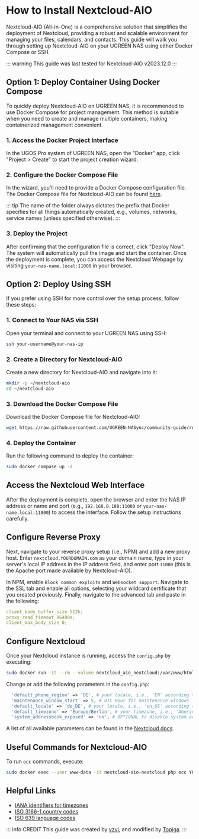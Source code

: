 # How to Install Nextcloud-AIO

Nextcloud-AIO (All-In-One) is a comprehensive solution that simplifies the deployment of Nextcloud, providing a robust and scalable environment for managing your files, calendars, and contacts. This guide will walk you through setting up Nextcloud-AIO on your UGREEN NAS using either Docker Compose or SSH.

::: warning
This guide was last tested for Nextcloud-AIO v2023.12.0
:::

## Option 1: Deploy Container Using Docker Compose

To quickly deploy Nextcloud-AIO on UGREEN NAS, it is recommended to use Docker Compose for project management. This method is suitable when you need to create and manage multiple containers, making containerized management convenient.

### 1. Access the Docker Project Interface

In the UGOS Pro system of UGREEN NAS, open the "Docker" app, click "Project > Create" to start the project creation wizard.

### 2. Configure the Docker Compose File

In the wizard, you'll need to provide a Docker Compose configuration file. The Docker Compose file for Nextcloud-AIO can be found [here](https://raw.githubusercontent.com/UGREEN-NASync/community-guide/refs/heads/main/docs/ugos/install/nextcloud-aio/compose.yaml).

::: tip
The name of the folder always dictates the prefix that Docker specifies for all things automatically created, e.g., volumes, networks, service names (unless specified otherwise).
:::

### 3. Deploy the Project

After confirming that the configuration file is correct, click "Deploy Now". The system will automatically pull the image and start the container. Once the deployment is complete, you can access the Nextcloud Webpage by visiting `your-nas-name.local:11000` in your browser.

## Option 2: Deploy Using SSH

If you prefer using SSH for more control over the setup process, follow these steps:

### 1. Connect to Your NAS via SSH

Open your terminal and connect to your UGREEN NAS using SSH:

```sh
ssh your-username@your-nas-ip
```

### 2. Create a Directory for Nextcloud-AIO

Create a new directory for Nextcloud-AIO and navigate into it:

```sh
mkdir -p ~/nextcloud-aio
cd ~/nextcloud-aio
```

### 3. Download the Docker Compose File

Download the Docker Compose file for Nextcloud-AIO:

```sh
wget https://raw.githubusercontent.com/UGREEN-NASync/community-guide/refs/heads/main/docs/ugos/install/nextcloud-aio/compose.yaml
```

### 4. Deploy the Container

Run the following command to deploy the container:

```sh
sudo docker compose up -d
```

## Access the Nextcloud Web Interface

After the deployment is complete, open the browser and enter the NAS IP address or name and port (e.g., `192.168.0.188:11000` or `your-nas-name.local:11000`) to access the interface. Follow the setup instructions carefully.

## Configure Reverse Proxy

Next, navigate to your reverse proxy setup (i.e., NPM) and add a new proxy host. Enter `nextcloud.YOURDOMAIN.com` as your domain name, type in your server's local IP address in the IP address field, and enter port `11000` (this is the Apache port made available by Nextcloud-AIO).

In NPM, enable `Block common exploits` and `Websocket support`. Navigate to the SSL tab and enable all options, selecting your wildcard certificate that you created previously. Finally, navigate to the advanced tab and paste in the following:

```yaml
client_body_buffer_size 512k;
proxy_read_timeout 86400s;
client_max_body_size 0;
```

## Configure Nextcloud

Once your Nextcloud instance is running, access the `config.php` by executing:

```sh
sudo docker run -it --rm --volume nextcloud_aio_nextcloud:/var/www/html:rw alpine sh -c "apk add --no-cache nano && nano /var/www/html/config/config.php"
```

Change or add the following parameters in the `config.php`:

```php
  'default_phone_region' => 'DE', # your locale, i.e., 'EN' according to ISO 3166-1 A-2
  'maintenance_window_start' => 5, # UTC Hour for maintenance windows
  'default_locale' => 'de_DE', # your locale, i.e., 'en_US' according to ISO 639 language codes AND ISO-3166 country codes
  'default_timezone' => 'Europe/Berlin', # your timezone, i.e., 'America/Chicago' or 'America/New_York'
  'system_addressbook_exposed' => 'no', # OPTIONAL to disable system addressbook
```

A list of all available parameters can be found in the [Nextcloud docs](https://docs.nextcloud.com/server/latest/admin_manual/configuration_server/config_sample_php_parameters.html).

## Useful Commands for Nextcloud-AIO

To run `occ` commands, execute:

```sh
sudo docker exec --user www-data -it nextcloud-aio-nextcloud php occ YOUR_COMMAND
```

## Helpful Links

- [IANA identifiers for timezones](https://en.wikipedia.org/wiki/List_of_tz_database_time_zones#List)
- [ISO 3166-1 country codes](https://en.wikipedia.org/wiki/List_of_ISO_3166_country_codes#Current_ISO_3166_country_codes)
- [ISO 639 language codes](https://en.wikipedia.org/wiki/List_of_ISO_639_language_codes#Table)

::: info CREDIT
This guide was created by [vzvl](https://github.com/vzvl), and modified by [Topiga](https://github.com/topiga/).
:::